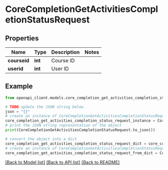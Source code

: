 # CoreCompletionGetActivitiesCompletionStatusRequest


## Properties

Name | Type | Description | Notes
------------ | ------------- | ------------- | -------------
**courseid** | **int** | Course ID | 
**userid** | **int** | User ID | 

## Example

```python
from openapi_client.models.core_completion_get_activities_completion_status_request import CoreCompletionGetActivitiesCompletionStatusRequest

# TODO update the JSON string below
json = "{}"
# create an instance of CoreCompletionGetActivitiesCompletionStatusRequest from a JSON string
core_completion_get_activities_completion_status_request_instance = CoreCompletionGetActivitiesCompletionStatusRequest.from_json(json)
# print the JSON string representation of the object
print(CoreCompletionGetActivitiesCompletionStatusRequest.to_json())

# convert the object into a dict
core_completion_get_activities_completion_status_request_dict = core_completion_get_activities_completion_status_request_instance.to_dict()
# create an instance of CoreCompletionGetActivitiesCompletionStatusRequest from a dict
core_completion_get_activities_completion_status_request_from_dict = CoreCompletionGetActivitiesCompletionStatusRequest.from_dict(core_completion_get_activities_completion_status_request_dict)
```
[[Back to Model list]](../README.md#documentation-for-models) [[Back to API list]](../README.md#documentation-for-api-endpoints) [[Back to README]](../README.md)


